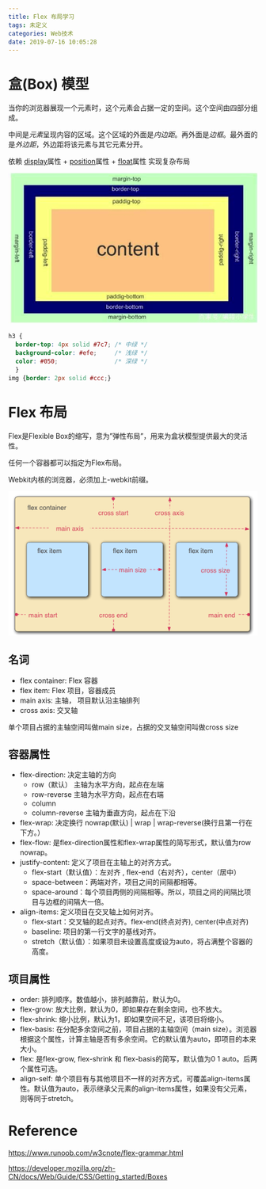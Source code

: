```yaml
---
title: Flex 布局学习
tags: 未定义
categories: Web技术
date: 2019-07-16 10:05:28
---
```


# 盒(Box) 模型

当你的浏览器展现一个元素时，这个元素会占据一定的空间。这个空间由四部分组成。

中间是*元素*呈现内容的区域。这个区域的外面是*内边距*。再外面是*边框*。最外面的是*外边距*，外边距将该元素与其它元素分开。

依赖 [display](https://developer.mozilla.org/en-US/docs/Web/CSS/display)属性 + [position](https://developer.mozilla.org/en-US/docs/Web/CSS/position)属性 + [float](https://developer.mozilla.org/en-US/docs/Web/CSS/float)属性 实现复杂布局

![](../images/2019-7/blog20190716101102.png)



```css
h3 {
  border-top: 4px solid #7c7; /* 中绿 */
  background-color: #efe;     /* 浅绿 */
  color: #050;                /* 深绿 */
  }
img {border: 2px solid #ccc;}

```



# Flex 布局

Flex是Flexible Box的缩写，意为”弹性布局”，用来为盒状模型提供最大的灵活性。

任何一个容器都可以指定为Flex布局。

Webkit内核的浏览器，必须加上-webkit前缀。

![image-20190716101927006](../images/2019-7/image-20190716101927006.png)

## 名词

- flex container:  Flex 容器
- flex item:  Flex 项目，容器成员
- main axis:  主轴， 项目默认沿主轴排列
- cross axis:  交叉轴

单个项目占据的主轴空间叫做main size，占据的交叉轴空间叫做cross size

## 容器属性

- flex-direction:  决定主轴的方向
  - row（默认）   主轴为水平方向，起点在左端
  - row-reverse    主轴为水平方向，起点在右端
  - column
  - column-reverse  主轴为垂直方向，起点在下沿
- flex-wrap:  决定换行 nowrap(默认) | wrap | wrap-reverse(换行且第一行在下方。）
- flex-flow:  是flex-direction属性和flex-wrap属性的简写形式，默认值为row nowrap。
- justify-content:  定义了项目在主轴上的对齐方式。
  - flex-start（默认值）：左对齐 ,  flex-end（右对齐），center（居中）
  - space-between：两端对齐，项目之间的间隔都相等。
  - space-around：每个项目两侧的间隔相等。所以，项目之间的间隔比项目与边框的间隔大一倍。
- align-items:  定义项目在交叉轴上如何对齐。
  - flex-start：交叉轴的起点对齐。flex-end(终点对齐), center(中点对齐)
  - baseline: 项目的第一行文字的基线对齐。
  - stretch（默认值）：如果项目未设置高度或设为auto，将占满整个容器的高度。

## 项目属性

- order:  排列顺序。数值越小，排列越靠前，默认为0。
- flex-grow:  放大比例，默认为0，即如果存在剩余空间，也不放大。
- flex-shrink:  缩小比例，默认为1，即如果空间不足，该项目将缩小。
- flex-basis:  在分配多余空间之前，项目占据的主轴空间（main size）。浏览器根据这个属性，计算主轴是否有多余空间。它的默认值为auto，即项目的本来大小。
- flex:  是flex-grow, flex-shrink 和 flex-basis的简写，默认值为0 1 auto。后两个属性可选。
- align-self:  单个项目有与其他项目不一样的对齐方式，可覆盖align-items属性。默认值为auto，表示继承父元素的align-items属性，如果没有父元素，则等同于stretch。



# Reference

[<https://www.runoob.com/w3cnote/flex-grammar.html>](https://www.runoob.com/w3cnote/flex-grammar.html)

[<https://developer.mozilla.org/zh-CN/docs/Web/Guide/CSS/Getting_started/Boxes>](https://developer.mozilla.org/zh-CN/docs/Web/Guide/CSS/Getting_started/Boxes)